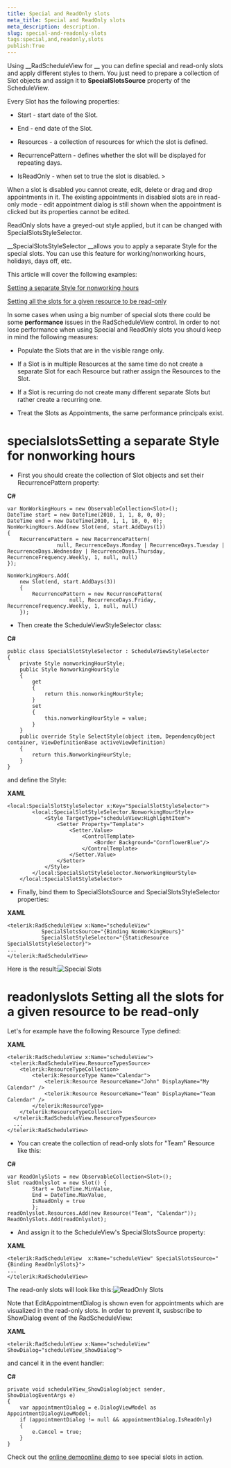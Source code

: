 ```yaml
---
title: Special and ReadOnly slots
meta_title: Special and ReadOnly slots
meta_description: description.
slug: special-and-readonly-slots
tags:special,and,readonly,slots
publish:True
---
```



Using __RadScheduleView for __ you can define special and read-only slots and apply different styles to them.  You just need to prepare a collection of Slot objects and assign it to __SpecialSlotsSource__ property of the ScheduleView.
      

Every Slot has the following properties:

* Start - start date of the Slot.
          

* End - end date of the Slot.
          

* Resources - a collection of resources for which the slot is defined.
          

* RecurrencePattern - defines whether the slot will be displayed for repeating days.
          

* IsReadOnly - when set to true the slot is disabled.
          	>

When a slot is disabled you cannot create, edit, delete or drag and drop appointments in it. The existing appointments in disabled slots are in read-only mode - edit appointment dialog is still shown when the appointment is clicked but its properties cannot be edited.
        

ReadOnly slots have a greyed-out style applied, but it can be changed with SpecialSlotsStyleSelector.
        

__SpecialSlotsStyleSelector __allows you to apply a separate Style for the special slots. You can use this feature for working/nonworking hours, holidays, days off, etc.
      

This article will cover the following examples:
      

[Setting a separate Style for nonworking hours](#specialslots)

[Setting all the slots for a given resource to be read-only](#readonlyslots)

In some cases when using a big number of special slots there could be some __performance__ issues in the RadScheduleView control. In order to not lose performance when using Special and ReadOnly slots you should keep in mind the following measures:
        

* Populate the Slots that are in the visible range only.
            

* If a Slot is in multiple Resources at the same time do not create a separate Slot for each Resource but rather assign the Resources to the Slot.
            

* If a Slot is recurring do not create many different separate Slots but rather create a recurring one.
            

* Treat the Slots as Appointments, the same performance principals exist.
            

# specialslotsSetting a separate Style for nonworking hours

* First you should create the collection of Slot objects and set their RecurrencePattern property:
            


 __C#__
    


	var NonWorkingHours = new ObservableCollection<Slot>();
	DateTime start = new DateTime(2010, 1, 1, 8, 0, 0);
	DateTime end = new DateTime(2010, 1, 1, 18, 0, 0);
	NonWorkingHours.Add(new Slot(end, start.AddDays(1))
	{
	    RecurrencePattern = new RecurrencePattern(
	                null, RecurrenceDays.Monday | RecurrenceDays.Tuesday | RecurrenceDays.Wednesday | RecurrenceDays.Thursday, RecurrenceFrequency.Weekly, 1, null, null)
	});
	
	NonWorkingHours.Add(
	    new Slot(end, start.AddDays(3))
	    {
	        RecurrencePattern = new RecurrencePattern(
	                    null, RecurrenceDays.Friday, RecurrenceFrequency.Weekly, 1, null, null)
	    });



* Then create the ScheduleViewStyleSelector class:
            


 __C#__
    


	public class SpecialSlotStyleSelector : ScheduleViewStyleSelector
	{
	    private Style nonworkingHourStyle;
	    public Style NonworkingHourStyle
	    {
	        get
	        {
	            return this.nonworkingHourStyle;
	        }
	        set
	        {
	            this.nonworkingHourStyle = value;
	        }
	    }
	    public override Style SelectStyle(object item, DependencyObject container, ViewDefinitionBase activeViewDefinition)
	    {
	        return this.NonworkingHourStyle;
	    }
	}



and define the Style:


 __XAML__
    


	<local:SpecialSlotStyleSelector x:Key="SpecialSlotStyleSelector">
	        <local:SpecialSlotStyleSelector.NonworkingHourStyle>
	            <Style TargetType="scheduleView:HighlightItem">
	                <Setter Property="Template">
	                    <Setter.Value>
	                        <ControlTemplate>
	                            <Border Background="CornflowerBlue"/>
	                        </ControlTemplate>
	                    </Setter.Value>
	                </Setter>
	            </Style>
	        </local:SpecialSlotStyleSelector.NonworkingHourStyle>
	    </local:SpecialSlotStyleSelector>



* Finally, bind them to SpecialSlotsSource and SpecialSlotsStyleSelector properties:
            


 __XAML__
    


	<telerik:RadScheduleView x:Name="scheduleView"
	           SpecialSlotsSource="{Binding NonWorkingHours}"
	           SpecialSlotStyleSelector="{StaticResource SpecialSlotStyleSelector}">
	...
	</telerik:RadScheduleView>



Here is the result:![Special Slots](images/radscheduleview_special_slots.png)

# readonlyslots Setting all the slots for a given resource to be read-only

Let's for example have the following Resource Type defined:


 __XAML__
    


	<telerik:RadScheduleView x:Name="scheduleView">
	 <telerik:RadScheduleView.ResourceTypesSource>
	    <telerik:ResourceTypeCollection>
	        <telerik:ResourceType Name="Calendar">
	            <telerik:Resource ResourceName="John" DisplayName="My Calendar" />
	            <telerik:Resource ResourceName="Team" DisplayName="Team Calendar" />
	        </telerik:ResourceType>
	    </telerik:ResourceTypeCollection>
	  </telerik:RadScheduleView.ResourceTypesSource>
	  ...
	</telerik:RadScheduleView>



* You can create the collection of read-only slots for "Team" Resource like this:
            


 __C#__
    


	var ReadOnlySlots = new ObservableCollection<Slot>();
	Slot readOnlyslot = new Slot() { 
			Start = DateTime.MinValue, 
			End = DateTime.MaxValue, 
			IsReadOnly = true 
			};
	readOnlyslot.Resources.Add(new Resource("Team", "Calendar"));
	ReadOnlySlots.Add(readOnlyslot);



* And assign it to the ScheduleView's SpecialSlotsSource property:
            


 __XAML__
    


	<telerik:RadScheduleView  x:Name="scheduleView" SpecialSlotsSource="{Binding ReadOnlySlots}">
	...
	</telerik:RadScheduleView>



The read-only slots will look like this:![ReadOnly Slots](images/radscheduler_readonly_slots.png)

Note that EditAppointmentDialog is shown even for appointments which are visualized in the read-only slots. In order to prevent it, susbscribe to ShowDialog event of the RadScheduleView:
        


 __XAML__
    


	<telerik:RadScheduleView x:Name="scheduleView" ShowDialog="scheduleView_ShowDialog">



and cancel it in the event handler:
        


 __C#__
    


	private void scheduleView_ShowDialog(object sender, ShowDialogEventArgs e)
	{
	    var appointmentDialog = e.DialogViewModel as AppointmentDialogViewModel;
	    if (appointmentDialog != null && appointmentDialog.IsReadOnly)
	    {
	        e.Cancel = true;
	    }
	}



Check out the 
          [online demo](http://demos.telerik.com/silverlight/#ScheduleView/SpecialSlots)[online demo](http://demos.telerik.com/wpf/?ScheduleView/SpecialSlots) to see special slots in action.
        
